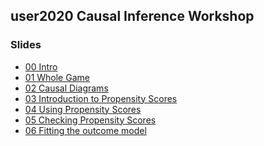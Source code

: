 
<!-- README.md is generated from README.Rmd. Please edit that file -->

## user2020 Causal Inference Workshop

### Slides

  - [00 Intro](https://user2020.lucymcgowan.com/00-intro.html)
  - [01 Whole
    Game](https://user2020.lucymcgowan.com/01-causal_modeling_whole_game.html)
  - [02 Causal Diagrams](https://user2020.lucymcgowan.com/02-dags.html)
  - [03 Introduction to Propensity
    Scores](https://user2020.lucymcgowan.com/03-pscores.html)
  - [04 Using Propensity
    Scores](https://user2020.lucymcgowan.com/04-pscore-weighting.html)
  - [05 Checking Propensity
    Scores](https://user2020.lucymcgowan.com/05-pscore-diagnostics.html)
  - [06 Fitting the outcome
    model](https://user2020.lucymcgowan.com/06-outcome-model.html)
